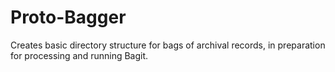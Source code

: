 # Proto-Bagger
Creates basic directory structure for bags of archival records, in preparation for processing and running Bagit.
